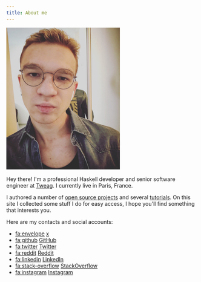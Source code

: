```yaml
---
title: About me
---
```


![Mark Karpov](/static/img/my-photo.png 'my_photo')

Hey there! I'm a professional Haskell developer and senior software engineer
at [Tweag](https://tweag.io). I currently live in Paris, France.

I authored a number of [open source projects](/oss.html) and several
[tutorials](/learn-haskell.html). On this site I collected some stuff I do
for easy access, I hope you'll find something that interests you.

Here are my contacts and social accounts:

* <fa:envelope> [x](social:email)
* <fa:github> [GitHub](social:github)
* <fa:twitter> [Twitter](social:twitter)
* <fa:reddit> [Reddit](social:reddit)
* <fa:linkedin> [LinkedIn](social:linkedin)
* <fa:stack-overflow> [StackOverflow](social:stackoverflow)
* <fa:instagram> [Instagram](social:instagram)
